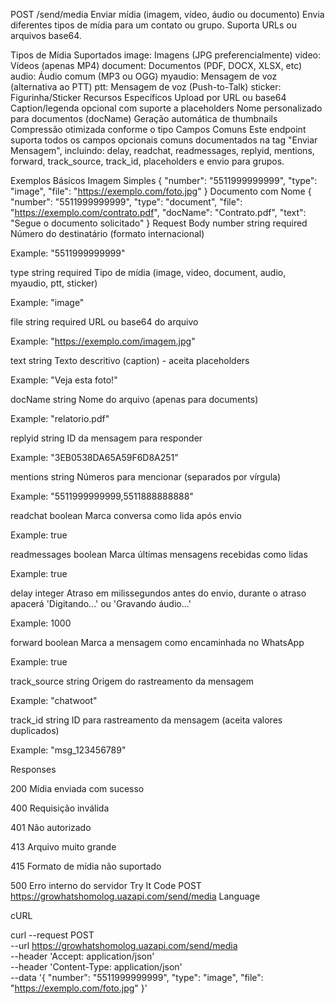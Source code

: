 POST
/send/media
Enviar mídia (imagem, vídeo, áudio ou documento)
Envia diferentes tipos de mídia para um contato ou grupo. Suporta URLs ou arquivos base64.

Tipos de Mídia Suportados
image: Imagens (JPG preferencialmente)
video: Vídeos (apenas MP4)
document: Documentos (PDF, DOCX, XLSX, etc)
audio: Áudio comum (MP3 ou OGG)
myaudio: Mensagem de voz (alternativa ao PTT)
ptt: Mensagem de voz (Push-to-Talk)
sticker: Figurinha/Sticker
Recursos Específicos
Upload por URL ou base64
Caption/legenda opcional com suporte a placeholders
Nome personalizado para documentos (docName)
Geração automática de thumbnails
Compressão otimizada conforme o tipo
Campos Comuns
Este endpoint suporta todos os campos opcionais comuns documentados na tag "Enviar Mensagem", incluindo: delay, readchat, readmessages, replyid, mentions, forward, track_source, track_id, placeholders e envio para grupos.

Exemplos Básicos
Imagem Simples
{
  "number": "5511999999999",
  "type": "image",
  "file": "https://exemplo.com/foto.jpg"
}
Documento com Nome
{
  "number": "5511999999999",
  "type": "document",
  "file": "https://exemplo.com/contrato.pdf",
  "docName": "Contrato.pdf",
  "text": "Segue o documento solicitado"
}
Request
Body
number
string
required
Número do destinatário (formato internacional)

Example: "5511999999999"

type
string
required
Tipo de mídia (image, video, document, audio, myaudio, ptt, sticker)

Example: "image"

file
string
required
URL ou base64 do arquivo

Example: "https://exemplo.com/imagem.jpg"

text
string
Texto descritivo (caption) - aceita placeholders

Example: "Veja esta foto!"

docName
string
Nome do arquivo (apenas para documents)

Example: "relatorio.pdf"

replyid
string
ID da mensagem para responder

Example: "3EB0538DA65A59F6D8A251"

mentions
string
Números para mencionar (separados por vírgula)

Example: "5511999999999,5511888888888"

readchat
boolean
Marca conversa como lida após envio

Example: true

readmessages
boolean
Marca últimas mensagens recebidas como lidas

Example: true

delay
integer
Atraso em milissegundos antes do envio, durante o atraso apacerá 'Digitando...' ou 'Gravando áudio...'

Example: 1000

forward
boolean
Marca a mensagem como encaminhada no WhatsApp

Example: true

track_source
string
Origem do rastreamento da mensagem

Example: "chatwoot"

track_id
string
ID para rastreamento da mensagem (aceita valores duplicados)

Example: "msg_123456789"

Responses

200
Mídia enviada com sucesso

400
Requisição inválida

401
Não autorizado

413
Arquivo muito grande

415
Formato de mídia não suportado

500
Erro interno do servidor
Try It
Code
POST
https://growhatshomolog.uazapi.com/send/media
Language

cURL

curl --request POST \
  --url https://growhatshomolog.uazapi.com/send/media \
  --header 'Accept: application/json' \
  --header 'Content-Type: application/json' \
  --data '{
  "number": "5511999999999",
  "type": "image",
  "file": "https://exemplo.com/foto.jpg"
}'